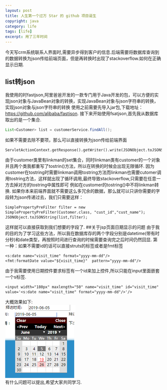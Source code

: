 ```yaml
---
layout: post
title: 人生第一个过万 Star 的 github 项目诞生
copyright: java
category: life
tags: [life]
excerpt: 用了三年时间
---
```

今天写crm系统联系人界面时,需要异步得到客户的信息.后端需要将数据库查询到的数据转换为json传给前端页面，但是再转换时出现了stackoverflow.如何在正确显示日期.

## list转json
我使用的时fastjson,阿里爸爸开发的一款专门用于Java开发的包，可以方便的实现json对象与JavaBean对象的转换，实现JavaBean对象与json字符串的转换，实现json对象与json字符串的转换
使用之前需要先导入jar包,下载地址：https://github.com/alibaba/fastjson.
接下来开始使用fsatjson,首先我从数据库取出的是一个集合.
```java
List<Customer> list = customerService.findAll();
```
如果不需要去除不要项，那么可以直接转换为json传给前端界面
```
ServletActionContext.getResponse().getWriter().write(JSONObject.toJSONString(list,filter));
```
由于customer类里有linkman的set集合，同时linkman类有customer的一个对象并且两个类我都重写了tostrin()方法，所以在转换的时候会出现无限循环.
因为customer在tostring时需要linkman调用tostring方法而linkman也需要cutomer调用tostring方法，这样就出现了循环调用,最终导致stackoverflow,只需要在任意一方去掉对方的tostring中属性即可
例如在customer的tostring()中不将linkman转换.
如果你本来前端界面就不需要这么多冗余的数据，那么就可以只讲你需要的字段转为json传递过去，我们只需要这样：
```
SimplePropertyPreFilter filter = new SimplePropertyPreFilter(Customer.class, "cust_id","cust_name");
JSONObject.toJSONString(list,filter);
```
这样就可以直接获取到我们想要的字段了.
##关于jsp页面日期显示的问题
由于我的目的为了学习这些方法，所以我在数据库存的两个字段分别是datetime(带有时分秒)和date类型，再按照时间进行查询的时候需要查询完之后时间仍然回显.
第一种：如果不需要id的话可以直接struts的标签或者是fmt标签
```
<s:date name="visit_time" format="yyyy-mm-dd"/>              
<fmt:formatDate value="${visit_time}"  pattern="yyyy-mm-dd"/>	
```
由于我需要使用日期控件要求标签有一个id来加上控件,所以只能在input里面嵌套一个s标签.
```
<input width="180px" maxlength="50" name="visit_time" id="visit_time" value='<s:date name="visit_time" format="yyyy-mm-dd"/>'/>
```
大概效果如下:</br>
![](https://github.com/Apathyyi/Apathyyi.github.io/blob/master/image/date1.png)
</br>
![](https://github.com/Apathyyi/Apathyyi.github.io/blob/master/image/date2.png)
</br>
有什么问题可以提出,希望大家共同学习.

